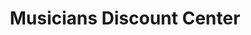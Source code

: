 ---
title: "Musicians Discount Center"
url: /cutler-bay/musicians-discount-center/
shop: musical instrument
---